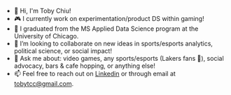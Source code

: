 - 👋 Hi, I'm Toby Chiu!
- 🎮 I currently work on experimentation/product DS within gaming!
- 🌱 I graduated from the MS Applied Data Science program at the University of Chicago.
- 👯 I’m looking to collaborate on new ideas in sports/esports analytics, political science, or social impact!
- 💬 Ask me about: video games, any sports/esports (Lakers fans 👀), social advocacy, bars & cafe hopping, or anything else! 
- 📫 Feel free to reach out on [Linkedin](https://www.linkedin.com/in/toby-chiu-255586195/) or through email at tobytcc@gmail.com.

<!--
**tobytcc/tobytcc** is a ✨ _special_ ✨ repository because its `README.md` (this file) appears on your GitHub profile.

Here are some ideas to get you started:

- 🔭 I’m currently working on ...
- 🌱 I’m currently learning ...
- 👯 I’m looking to collaborate on ...
- 🤔 I’m looking for help with ...
- 💬 Ask me about ...
- 📫 How to reach me: ...
- 😄 Pronouns: ...
- ⚡ Fun fact: ...
-->
